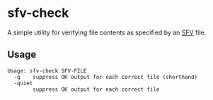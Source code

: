 # sfv-check

A simple utility for verifying file contents as specified by an
[SFV](https://en.wikipedia.org/wiki/Simple_file_verification) file.

## Usage

```
Usage: sfv-check SFV-FILE
  -q	suppress OK output for each correct file (shorthand)
  -quiet
        suppress OK output for each correct file
```
